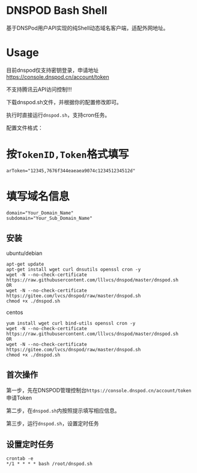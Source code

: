 # DNSPOD Bash Shell

基于DNSPod用户API实现的纯Shell动态域名客户端，适配外网地址。

# Usage

目前dnspod仅支持密钥登录，申请地址 https://console.dnspod.cn/account/token

不支持腾讯云API访问控制!!!

下载dnspod.sh文件，并根据你的配置修改即可。

执行时直接运行`dnspod.sh`，支持cron任务。

配置文件格式：

# 按`TokenID,Token`格式填写
```
arToken="12345,7676f344eaeaea9074c123451234512d"
```

# 填写域名信息
```
domain="Your_Domain_Name"
subdomain="Your_Sub_Domain_Name"
```

## 安装
ubuntu/debian
```
apt-get update
apt-get install wget curl dnsutils openssl cron -y
wget -N --no-check-certificate https://raw.githubusercontent.com/lllvcs/dnspod/master/dnspod.sh
OR
wget -N --no-check-certificate https://gitee.com/lvcs/dnspod/raw/master/dnspod.sh
chmod +x ./dnspod.sh
```

centos
```
yum install wget curl bind-utils openssl cron -y
wget -N --no-check-certificate https://raw.githubusercontent.com/lllvcs/dnspod/master/dnspod.sh
OR
wget -N --no-check-certificate https://gitee.com/lvcs/dnspod/raw/master/dnspod.sh
chmod +x ./dnspod.sh
```

## 首次操作
第一步，先在DNSPOD管理控制台```https://console.dnspod.cn/account/token```申请Token

第二步，在```dnspod.sh```内按照提示填写相应信息。

第三步，运行```dnspod.sh```，设置定时任务

## 设置定时任务
```
crontab -e
*/1 * * * * bash /root/dnspod.sh
```
